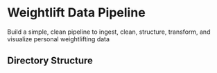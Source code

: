 # Weightlift Data Pipeline

Build a simple, clean pipeline to ingest, clean, structure, transform, and visualize personal weightlifting data

## Directory Structure

